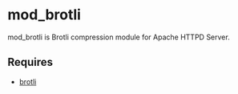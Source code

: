 # mod_brotli

mod_brotli is Brotli compression module for Apache HTTPD Server.

## Requires

* [brotli](https://github.com/google/brotli.git)
